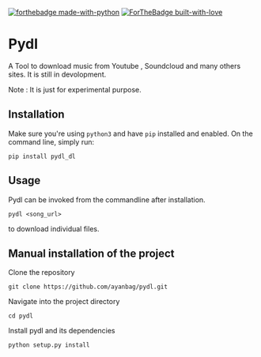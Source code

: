 [![forthebadge made-with-python](http://ForTheBadge.com/images/badges/made-with-python.svg)](http://ayanbag.github.io)
[![ForTheBadge built-with-love](http://ForTheBadge.com/images/badges/built-with-love.svg)](http://ayanbag.github.io)

# Pydl

A Tool to download music from Youtube , Soundcloud and many others sites. It is still in devolopment.

Note : It is just for experimental purpose.

## Installation

Make sure you're using `python3` and have `pip` installed and enabled. On the command line, simply run:

`pip install pydl_dl`


## Usage

Pydl can be invoked from the commandline after installation.  

`pydl <song_url>` 

to download individual files.


## Manual installation of the project

Clone the repository

`git clone https://github.com/ayanbag/pydl.git`

Navigate into the project directory

`cd pydl`

Install pydl and its dependencies

`python setup.py install`

